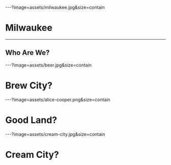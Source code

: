 ---?image=assets/milwaukee.jpg&size=contain
# <span class="orange black-shadow">Milwaukee</span>

---
## <span class="orange">Who Are We?</span>

---?image=assets/beer.jpg&size=contain
# <span class="orange black-shadow">Brew City?</span>

---?image=assets/alice-cooper.png&size=contain
# <span class="orange">Good Land?</span>

---?image=assets/cream-city.jpg&size=contain
# <span class="orange black-shadow">Cream City?</span>
